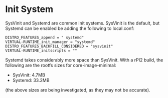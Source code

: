 # Init System

SysVinit and Systemd are common init systems. SysVinit is the default, but Systemd can
be enabled be adding the following to local.conf:

```
DISTRO_FEATURES_append = " systemd"
VIRTUAL-RUNTIME_init_manager = "systemd"
DISTRO_FEATURES_BACKFILL_CONSIDERED = "sysvinit"
VIRTUAL-RUNTIME_initscripts = ""
```

Systemd takes considerably more space than SysVinit. With a rPI2 build, the following
are the rootfs sizes for core-image-minimal:

* SysVinit: 4.7MB
* Systemd: 33.2MB

(the above sizes are being investigated, as they may not be accurate).
